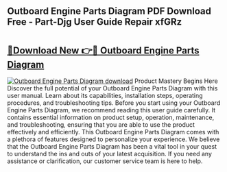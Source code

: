 ## Outboard Engine Parts Diagram PDF Download Free - Part-Djg User Guide Repair xfGRz

# <h2><a href="http://dfovk33.blite.top/?on=Outboard+Engine+Parts+Diagram">🔗Download New 👉🔴 Outboard Engine Parts Diagram</a></h2>

[![Outboard Engine Parts Diagram download](https://i.imgur.com/lujVjoI.png)](http://dfovk33.blite.top/?on=Outboard+Engine+Parts+Diagram)
Product Mastery Begins Here Discover the full potential of your Outboard Engine Parts Diagram with this user manual. Learn about its capabilities, installation steps, operating procedures, and troubleshooting tips. Before you start using your Outboard Engine Parts Diagram, we recommend reading this user guide carefully. It contains essential information on product setup, operation, maintenance, and troubleshooting, ensuring that you are able to use the product effectively and efficiently. This Outboard Engine Parts Diagram comes with a plethora of features designed to personalize your experience. We believe that the Outboard Engine Parts Diagram has been a vital tool in your quest to understand the ins and outs of your latest acquisition. If you need any assistance or clarification, our customer service team is here to help.
